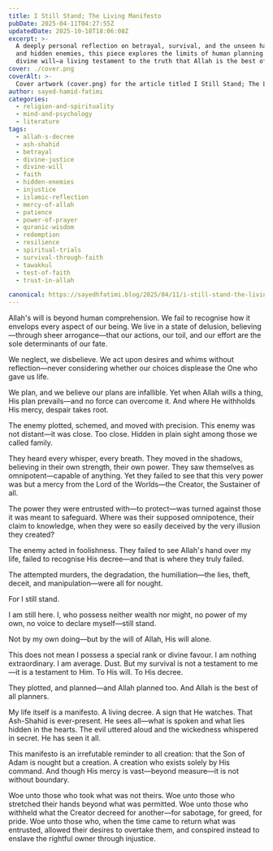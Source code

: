 ```yaml
---
title: I Still Stand; The Living Manifesto
pubDate: 2025-04-11T04:27:55Z
updatedDate: 2025-10-18T18:06:08Z
excerpt: >-
  A deeply personal reflection on betrayal, survival, and the unseen hand of Allah. Through hardship
  and hidden enemies, this piece explores the limits of human planning and the boundless reach of
  divine will—a living testament to the truth that Allah is the best of all planners.
cover: ./cover.png
coverAlt: >-
  Cover artwork (cover.png) for the article titled I Still Stand; The Living Manifesto.
author: sayed-hamid-fatimi
categories:
  - religion-and-spirituality
  - mind-and-psychology
  - literature
tags:
  - allah-s-decree
  - ash-shahid
  - betrayal
  - divine-justice
  - divine-will
  - faith
  - hidden-enemies
  - injustice
  - islamic-reflection
  - mercy-of-allah
  - patience
  - power-of-prayer
  - quranic-wisdom
  - redemption
  - resilience
  - spiritual-trials
  - survival-through-faith
  - tawakkul
  - test-of-faith
  - trust-in-allah

canonical: https://sayedhfatimi.blog/2025/04/11/i-still-stand-the-living-manifesto/
---
```


Allah's will is beyond human comprehension. We fail to recognise how it envelops every aspect of our being. We live in a state of delusion, believing—through sheer arrogance—that our actions, our toil, and our effort are the sole determinants of our fate.

We neglect, we disbelieve. We act upon desires and whims without reflection—never considering whether our choices displease the One who gave us life.

We plan, and we believe our plans are infallible. Yet when Allah wills a thing, His plan prevails—and no force can overcome it. And where He withholds His mercy, despair takes root.

The enemy plotted, schemed, and moved with precision. This enemy was not distant—it was close. Too close. Hidden in plain sight among those we called family.

They heard every whisper, every breath. They moved in the shadows, believing in their own strength, their own power. They saw themselves as omnipotent—capable of anything. Yet they failed to see that this very power was but a mercy from the Lord of the Worlds—the Creator, the Sustainer of all.

The power they were entrusted with—to protect—was turned against those it was meant to safeguard. Where was their supposed omnipotence, their claim to knowledge, when they were so easily deceived by the very illusion they created?

The enemy acted in foolishness. They failed to see Allah's hand over my life, failed to recognise His decree—and that is where they truly failed.

The attempted murders, the degradation, the humiliation—the lies, theft, deceit, and manipulation—were all for nought.

For I still stand.

I am still here. I, who possess neither wealth nor might, no power of my own, no voice to declare myself—still stand.

Not by my own doing—but by the will of Allah, His will alone.

This does not mean I possess a special rank or divine favour. I am nothing extraordinary. I am average. Dust. But my survival is not a testament to me—it is a testament to Him. To His will. To His decree.

They plotted, and planned—and Allah planned too. And Allah is the best of all planners.

My life itself is a manifesto. A living decree. A sign that He watches. That Ash-Shahid is ever-present. He sees all—what is spoken and what lies hidden in the hearts. The evil uttered aloud and the wickedness whispered in secret. He has seen it all.

This manifesto is an irrefutable reminder to all creation: that the Son of Adam is nought but a creation. A creation who exists solely by His command. And though His mercy is vast—beyond measure—it is not without boundary.

Woe unto those who took what was not theirs.
Woe unto those who stretched their hands beyond what was permitted.
Woe unto those who withheld what the Creator decreed for another—for sabotage, for greed, for pride.
Woe unto those who, when the time came to return what was entrusted, allowed their desires to overtake them, and conspired instead to enslave the rightful owner through injustice.
